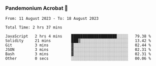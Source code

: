 ### Pandemonium Acrobat 🤸

<!--START_SECTION:waka-->

```all_time
From: 11 August 2023 - To: 18 August 2023

Total Time: 2 hrs 37 mins

JavaScript   2 hrs 4 mins    ████████████████████░░░░░   79.38 %
Solidity     21 mins         ███▒░░░░░░░░░░░░░░░░░░░░░   13.42 %
Git          3 mins          ▓░░░░░░░░░░░░░░░░░░░░░░░░   02.44 %
JSON         3 mins          ▓░░░░░░░░░░░░░░░░░░░░░░░░   02.31 %
Bash         3 mins          ▓░░░░░░░░░░░░░░░░░░░░░░░░   02.31 %
Other        0 secs          ░░░░░░░░░░░░░░░░░░░░░░░░░   00.06 %
```

<!--END_SECTION:waka-->
